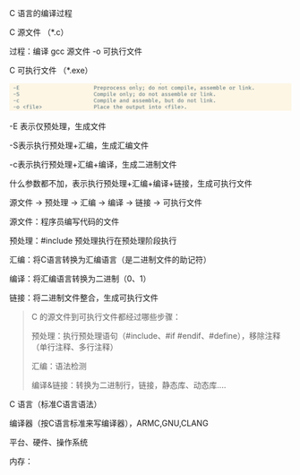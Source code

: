 C 语言的编译过程

C 源文件 （*.c）

过程：编译 gcc 源文件 -o 可执行文件

C 可执行文件 （*.exe）

![image-20250902101820038](assets/image-20250902101820038.png)

-E 表示仅预处理，生成文件

-S表示执行预处理+汇编，生成汇编文件

-c表示执行预处理+汇编+编译，生成二进制文件

什么参数都不加，表示执行预处理+汇编+编译+链接，生成可执行文件



源文件 -> 预处理 -> 汇编 -> 编译 -> 链接 -> 可执行文件

源文件：程序员编写代码的文件

预处理：#include 预处理执行在预处理阶段执行

汇编：将C语言转换为汇编语言（是二进制文件的助记符）

编译：将汇编语言转换为二进制（0、1）

链接：将二进制文件整合，生成可执行文件



> C 的源文件到可执行文件都经过哪些步骤：
>
> 预处理：执行预处理语句（#include、#if #endif、#define），移除注释（单行注释、多行注释）
>
> 汇编：语法检测
>
> 编译&链接：转换为二进制行，链接，静态库、动态库....
>
> 





C 语言（标准C语言语法）

编译器（按C语言标准来写编译器），ARMC,GNU,CLANG

平台、硬件、操作系统









内存：

